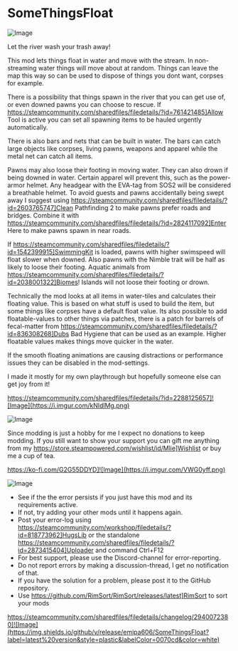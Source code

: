 # SomeThingsFloat

![Image](https://i.imgur.com/iCj5o7O.png)


Let the river wash your trash away!

This mod lets things float in water and move with the stream. In non-streaming water things will move about at random. Things can leave the map this way so can be used to dispose of things you dont want, corpses for example.

There is a possibility that things spawn in the river that you can get use of, or even downed pawns you can choose to rescue. If https://steamcommunity.com/sharedfiles/filedetails/?id=761421485]Allow Tool is active you can set all spawning items to be hauled urgently automatically. 

There is also bars and nets that can be built in water. The bars can catch large objects like corpses, living pawns, weapons and apparel while the metal net can catch all items.

Pawns may also loose their footing in moving water. They can also drown if being downed in water. Certain apparel will prevent this, such as the power-armor helmet. Any headgear with the EVA-tag from SOS2 will be considered a breathable helmet. To avoid guests and pawns accidentally being swept away I suggest using https://steamcommunity.com/sharedfiles/filedetails/?id=2603765747]Clean Pathfinding 2 to make pawns prefer roads and bridges. Combine it with https://steamcommunity.com/sharedfiles/filedetails/?id=2824117092]Enter Here to make pawns spawn in near roads.

If https://steamcommunity.com/sharedfiles/filedetails/?id=1542399915]SwimmingKit is loaded, pawns with higher swimspeed will float slower when downed. Also pawns with the Nimble trait will be half as likely to loose their footing. Aquatic animals from https://steamcommunity.com/sharedfiles/filedetails/?id=2038001322]Biomes! Islands will not loose their footing or drown.

Technically the mod looks at all items in water-tiles and calculates their floating value. This is based on what stuff is used to build the item, but some things like corpses have a default float value. Its also possible to add floatable-values to other things via patches, there is a patch for barrels of fecal-matter from https://steamcommunity.com/sharedfiles/filedetails/?id=836308268]Dubs Bad Hygiene that can be used as an example. Higher floatable values makes things move quicker in the water.

If the smooth floating animations are causing distractions or performance issues they can be disabled in the mod-settings.

I made it mostly for my own playthrough but hopefully someone else can get joy from it!

https://steamcommunity.com/sharedfiles/filedetails/?id=2288125657]![Image](https://i.imgur.com/kNldlMg.png)


![Image](https://i.imgur.com/Ds0rBAD.png)

Since modding is just a hobby for me I expect no donations to keep modding. If you still want to show your support you can gift me anything from my https://store.steampowered.com/wishlist/id/Mlie]Wishlist or buy me a cup of tea.

https://ko-fi.com/G2G55DDYD]![Image](https://i.imgur.com/VWG0yff.png)


![Image](https://i.imgur.com/5xwDG6H.png)



-  See if the the error persists if you just have this mod and its requirements active.
-  If not, try adding your other mods until it happens again.
-  Post your error-log using https://steamcommunity.com/workshop/filedetails/?id=818773962]HugsLib or the standalone https://steamcommunity.com/sharedfiles/filedetails/?id=2873415404]Uploader and command Ctrl+F12
-  For best support, please use the Discord-channel for error-reporting.
-  Do not report errors by making a discussion-thread, I get no notification of that.
-  If you have the solution for a problem, please post it to the GitHub repository.
-  Use https://github.com/RimSort/RimSort/releases/latest]RimSort to sort your mods



https://steamcommunity.com/sharedfiles/filedetails/changelog/2940072380]![Image](https://img.shields.io/github/v/release/emipa606/SomeThingsFloat?label=latest%20version&style=plastic&labelColor=0070cd&color=white)


